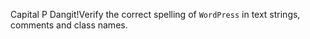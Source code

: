 Capital P Dangit!Verify the correct spelling of `WordPress` in text strings, comments and class names.
